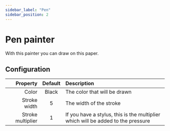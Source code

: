```yaml
---
sidebar_label: "Pen"
sidebar_position: 2
---
```


# Pen painter

With this painter you can draw on this paper.

## Configuration

|          Property | Default | Description                                                                      |
| -----------------:|:-------:|:-------------------------------------------------------------------------------- |
|             Color |  Black  | The color that will be drawn                                                     |
|      Stroke width |    5    | The width of the stroke                                                          |
| Stroke multiplier |    1    | If you have a stylus, this is the multiplier which will be added to the pressure |
